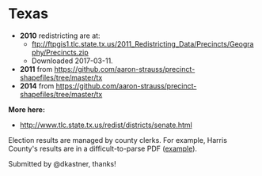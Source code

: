 # Texas

- **2010** redistricting are at:
    - ftp://ftpgis1.tlc.state.tx.us/2011_Redistricting_Data/Precincts/Geography/Precincts.zip
    - Downloaded 2017-03-11.
- **2011** from https://github.com/aaron-strauss/precinct-shapefiles/tree/master/tx
- **2014** from https://github.com/aaron-strauss/precinct-shapefiles/tree/master/tx

**More here:**

- http://www.tlc.state.tx.us/redist/districts/senate.html

Election results are managed by county clerks. For example, Harris County's results are in a difficult-to-parse PDF ([example](http://www.harrisvotes.com/ElectionResults.aspx)).

Submitted by @dkastner, thanks!
